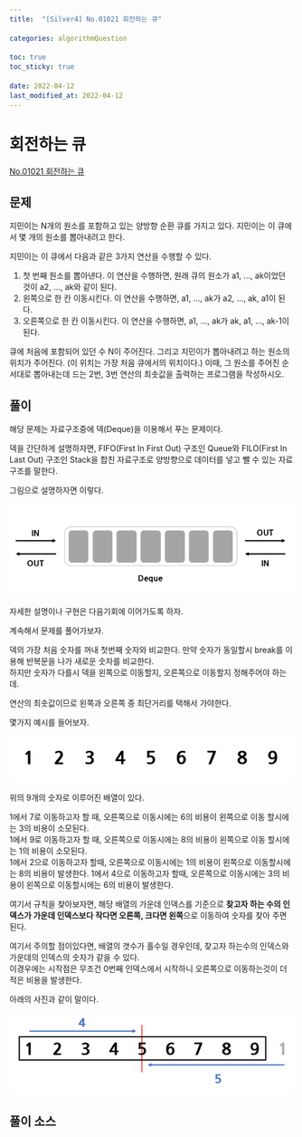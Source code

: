 ```yaml
---
title:  "[Silver4] No.01021 회전하는 큐"

categories: algorithmQuestion

toc: true
toc_sticky: true

date: 2022-04-12
last_modified_at: 2022-04-12
---
```


# 회전하는 큐

[No.01021 회전하는 큐](https://www.acmicpc.net/problem/1021)

## 문제

지민이는 N개의 원소를 포함하고 있는 양방향 순환 큐를 가지고 있다. 지민이는 이 큐에서 몇 개의 원소를 뽑아내려고 한다.

지민이는 이 큐에서 다음과 같은 3가지 연산을 수행할 수 있다.

1. 첫 번째 원소를 뽑아낸다. 이 연산을 수행하면, 원래 큐의 원소가 a1, ..., ak이었던 것이 a2, ..., ak와 같이 된다.
2. 왼쪽으로 한 칸 이동시킨다. 이 연산을 수행하면, a1, ..., ak가 a2, ..., ak, a1이 된다.
3. 오른쪽으로 한 칸 이동시킨다. 이 연산을 수행하면, a1, ..., ak가 ak, a1, ..., ak-1이 된다.

큐에 처음에 포함되어 있던 수 N이 주어진다. 그리고 지민이가 뽑아내려고 하는 원소의 위치가 주어진다. (이 위치는 가장 처음 큐에서의 위치이다.) 이때, 그 원소를 주어진 순서대로 뽑아내는데 드는 2번, 3번 연산의 최솟값을 출력하는 프로그램을 작성하시오.

## 풀이

해당 문제는 자료구조중에 덱(Deque)을 이용해서 푸는 문제이다.

덱을 간단하게 설명하자면, FIFO(First In First Out) 구조인 Queue와 FILO(First In Last Out) 구조인 Stack을 합친 자료구조로 양방향으로 데이터를 넣고 뺄 수 있는 자료구조를 말한다.

그림으로 설명하자면 이렇다.

![덱](/assets/image/2022/2022-04-12/Deque.PNG)

자세한 설명이나 구현은 다음기회에 이어가도록 하자.

계속해서 문제를 풀어가보자.

덱의 가장 처음 숫자를 꺼내 첫번째 숫자와 비교한다. 만약 숫자가 동일할시 break를 이용해 반복문을 나가 새로운 숫자를 비교한다.  
하지만 숫자가 다를시 덱을 왼쪽으로 이동할지, 오른쪽으로 이동할지 정해주어야 하는데.

연산의 최솟값이므로 왼쪽과 오른쪽 중 최단거리를 택해서 가야한다.

몇가지 예시를 들어보자.

![회전하는큐1](/assets/image/2022/2022-04-12/cycleQueue1.PNG)

위의 9개의 숫자로 이루어진 배열이 있다. 

1에서 7로 이동하고자 할 때, 오른쪽으로 이동시에는 6의 비용이 왼쪽으로 이동 할시에는 3의 비용이 소모된다.  
1에서 9로 이동하고자 할 때, 오른쪽으로 이동시에는 8의 비용이 왼쪽으로 이동 할시에는 1의 비용이 소모된다.  
1에서 2으로 이동하고자 할때, 오른쪽으로 이동시에는 1의 비용이 왼쪽으로 이동할시에는 8의 비용이 발생한다.
1에서 4으로 이동하고자 할때, 오른쪽으로 이동시에는 3의 비용이 왼쪽으로 이동할시에는 6의 비용이 발생한다.

여기서 규칙을 찾아보자면, 해당 배열의 가운데 인덱스를 기준으로 **찾고자 하는 수의 인덱스가 가운데 인덱스보다 작다면 오른쪽, 크다면 왼쪽**으로 이동하여 숫자를 찾아 주면 된다.

여기서 주의할 점이있다면, 배열의 갯수가 홀수일 경우인데, 찾고자 하는수의 인덱스와 가운데의 인덱스의 숫자가 같을 수 있다.  
이경우에는 시작점은 무조건 0번째 인덱스에서 시작하니 오른쪽으로 이동하는것이 더 적은 비용을 발생한다.

아래의 사진과 같이 말이다.

![회전하는큐2](/assets/image/2022/2022-04-12/cycleQueue2.PNG)

## 풀이 소스

<script src="https://gist.github.com/dh37789/229241e7129e78a51303bb2b4047628d.js"></script>






 